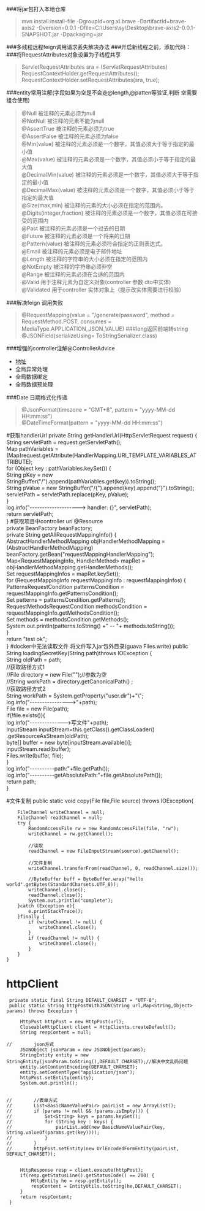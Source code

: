 ###将jar包打入本地仓库
>mvn install:install-file -DgroupId=org.xl.brave   -DartifactId=brave-axis2 -Dversion=0.0.1  -Dfile=C:\Users\sy\Desktop\brave-axis2-0.0.1-SNAPSHOT.jar    -Dpackaging=jar

###多线程远程feign调用请求丢失解决办法
###开启新线程之前，添加代码：
###将RequestAttributes对象设置为子线程共享
>ServletRequestAttributes sra = (ServletRequestAttributes) RequestContextHolder.getRequestAttributes();
RequestContextHolder.setRequestAttributes(sra, true);

###entity常用注解(字段如果为空是不会走@length,@patten等验证,判断 空需要组合使用)
>@Null  被注释的元素必须为null  
@NotNull  被注释的元素不能为null  
@AssertTrue  被注释的元素必须为true  
@AssertFalse  被注释的元素必须为false  
@Min(value)  被注释的元素必须是一个数字，其值必须大于等于指定的最小值  
@Max(value)  被注释的元素必须是一个数字，其值必须小于等于指定的最大值  
@DecimalMin(value)  被注释的元素必须是一个数字，其值必须大于等于指定的最小值  
@DecimalMax(value)  被注释的元素必须是一个数字，其值必须小于等于指定的最大值  
@Size(max,min)  被注释的元素的大小必须在指定的范围内。  
@Digits(integer,fraction)  被注释的元素必须是一个数字，其值必须在可接受的范围内  
@Past  被注释的元素必须是一个过去的日期  
@Future  被注释的元素必须是一个将来的日期  
@Pattern(value) 被注释的元素必须符合指定的正则表达式。  
@Email 被注释的元素必须是电子邮件地址  
@Length 被注释的字符串的大小必须在指定的范围内  
@NotEmpty  被注释的字符串必须非空  
@Range  被注释的元素必须在合适的范围内  
@Valid 用于注释元素为自定义对象(controller 参数 dto中实体)  
@Validated  用于controller 实体对象上（提示改实体需要进行校验）

###解决feign 调用失败
>@RequestMapping(value = "/generate/password", method = RequestMethod.POST, consumes = MediaType.APPLICATION_JSON_VALUE)
###long返回前端转string
>@JSONField(serializeUsing= ToStringSerializer.class)

###增强的controller注解@ControllerAdvice
* [地址](https://www.cnblogs.com/lenve/p/10748453.html)
* 全局异常处理
* 全局数据绑定
* 全局数据预处理

###Date 日期格式化传递
>@JsonFormat(timezone = "GMT+8", pattern = "yyyy-MM-dd HH:mm:ss")  
@DateTimeFormat(pattern = "yyyy-MM-dd HH:mm:ss")

#获取handlerUrl
    private String getHandlerUrl(HttpServletRequest request) {  
        String servletPath = request.getServletPath();  
        Map pathVariables = (Map)request.getAttribute(HandlerMapping.URI_TEMPLATE_VARIABLES_ATTRIBUTE);  
        for (Object key : pathVariables.keySet()) {  
            String pKey = new StringBuffer("/").append(pathVariables.get(key)).toString();  
            String pValue = new StringBuffer("/{").append(key).append("}").toString();  
            servletPath = servletPath.replace(pKey, pValue);  
        }  
        log.info("--------------------> handler: {}", servletPath);  
        return servletPath;  
    }
#获取项目中controller uri
    @Resource  
    private BeanFactory beanFactory;  
    private String getAllRequestMappingInfo() {  
        AbstractHandlerMethodMapping<RequestMappingInfo> objHandlerMethodMapping = (AbstractHandlerMethodMapping<RequestMappingInfo>) beanFactory.getBean("requestMappingHandlerMapping");  
        Map<RequestMappingInfo, HandlerMethod> mapRet = objHandlerMethodMapping.getHandlerMethods();  
        Set<RequestMappingInfo> requestMappingInfos = mapRet.keySet();  
        for (RequestMappingInfo requestMappingInfo : requestMappingInfos) {  
            PatternsRequestCondition patternsCondition = requestMappingInfo.getPatternsCondition();  
            Set<String> patterns = patternsCondition.getPatterns();  
            RequestMethodsRequestCondition methodsCondition = requestMappingInfo.getMethodsCondition();  
            Set<RequestMethod> methods = methodsCondition.getMethods();  
            System.out.println(patterns.toString() +" --  "+ methods.toString());  
        }  
        return "test ok";  
    }
#docker中无法读取文件  将文件写入jar包外目录(guava  Files.write)
    public String loadingSecretKey(String path)throws IOException {  
        String oldPath = path;  
        //获取路径方式1  
        //File directory = new File("");//参数为空  
        //String workPath = directory.getCanonicalPath() ;  
        //获取路径方式2  
        String workPath = System.getProperty("user.dir")+"\\";  
        log.info("---------------->"+path);  
        File file = new File(path);  
        if(!file.exists()){  
            log.info("-------------->写文件"+path);  
            InputStream inputStream=this.getClass().getClassLoader()
                    .getResourceAsStream(oldPath);  
            byte[] buffer = new byte[inputStream.available()];  
            inputStream.read(buffer);  
            Files.write(buffer, file);  
        }  
        log.info("----------path:"+file.getPath());  
        log.info("----------getAbsolutePath:"+file.getAbsolutePath());  
        return path;  
    }

#文件复制
    public static void copy(File file,File source) throws IOException{

        FileChannel writeChannel = null;
        FileChannel readChannel = null;
        try {
            RandomAccessFile rw = new RandomAccessFile(file, "rw");
            writeChannel = rw.getChannel();

            //读取
            readChannel = new FileInputStream(source).getChannel();

            //文件复制
            writeChannel.transferFrom(readChannel, 0, readChannel.size());

            //ByteBuffer buff = ByteBuffer.wrap("Hello world".getBytes(StandardCharsets.UTF_8));
            writeChannel.close();
            readChannel.close();
            System.out.println("complete");
        }catch (Exception e){
            e.printStackTrace();
        }finally {
            if (writeChannel != null) {
                writeChannel.close();
            }
            if (readChannel != null) {
                writeChannel.close();
            }
        }
    }
  # httpClient
     private static final String DEFAULT_CHARSET = "UTF-8";
     public static String httpPostWithJSON(String url,Map<String,Object> params) throws Exception {
    
         HttpPost httpPost = new HttpPost(url);
         CloseableHttpClient client = HttpClients.createDefault();
         String respContent = null;
    
    //        json方式
         JSONObject jsonParam = new JSONObject(params);
         StringEntity entity = new StringEntity(jsonParam.toString(),DEFAULT_CHARSET);//解决中文乱码问题
         entity.setContentEncoding(DEFAULT_CHARSET);
         entity.setContentType("application/json");
         httpPost.setEntity(entity);
         System.out.println();
    
    
    //        //表单方式
    //        List<BasicNameValuePair> pairList = new ArrayList();
    //        if (params != null && !params.isEmpty()) {
    //            Set<String> keys = params.keySet();
    //            for (String key : keys) {
    //                pairList.add(new BasicNameValuePair(key, String.valueOf(params.get(key))));
    //            }
    //        }
    //        httpPost.setEntity(new UrlEncodedFormEntity(pairList, DEFAULT_CHARSET));
    
    
         HttpResponse resp = client.execute(httpPost);
         if(resp.getStatusLine().getStatusCode() == 200) {
             HttpEntity he = resp.getEntity();
             respContent = EntityUtils.toString(he,DEFAULT_CHARSET);
         }
         return respContent;
     }
 

